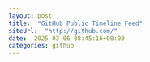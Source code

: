 ```yaml
---
layout: post
title:  "GitHub Public Timeline Feed"
siteUrl:  "http://github.com/"
date:  2025-03-06 08:45:16+00:00
categories: github
---
```

